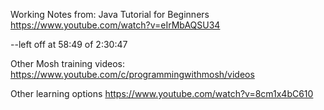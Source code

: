 
Working Notes from: Java Tutorial for Beginners
https://www.youtube.com/watch?v=eIrMbAQSU34

--left off at 58:49 of 2:30:47


Other Mosh training videos:
https://www.youtube.com/c/programmingwithmosh/videos



Other learning options
https://www.youtube.com/watch?v=8cm1x4bC610
